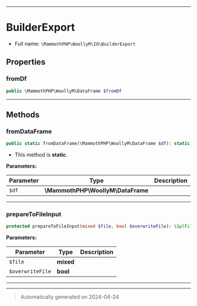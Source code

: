 ***

# BuilderExport





* Full name: `\MammothPHP\WoollyM\IO\BuilderExport`



## Properties


### fromDf



```php
public \MammothPHP\WoollyM\DataFrame $fromDf
```






***

## Methods


### fromDataFrame



```php
public static fromDataFrame(\MammothPHP\WoollyM\DataFrame $df): static
```



* This method is **static**.




**Parameters:**

| Parameter | Type | Description |
|-----------|------|-------------|
| `$df` | **\MammothPHP\WoollyM\DataFrame** |  |





***

### prepareToFileInput



```php
protected prepareToFileInput(mixed $file, bool $overwriteFile): \SplFileObject|false
```








**Parameters:**

| Parameter | Type | Description |
|-----------|------|-------------|
| `$file` | **mixed** |  |
| `$overwriteFile` | **bool** |  |





***

***
> Automatically generated on 2024-04-24

